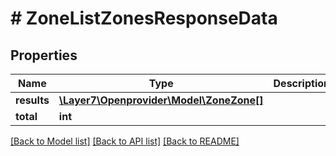 # # ZoneListZonesResponseData

## Properties

Name | Type | Description | Notes
------------ | ------------- | ------------- | -------------
**results** | [**\Layer7\Openprovider\Model\ZoneZone[]**](ZoneZone.md) |  | [optional]
**total** | **int** |  | [optional]

[[Back to Model list]](../../README.md#models) [[Back to API list]](../../README.md#endpoints) [[Back to README]](../../README.md)
